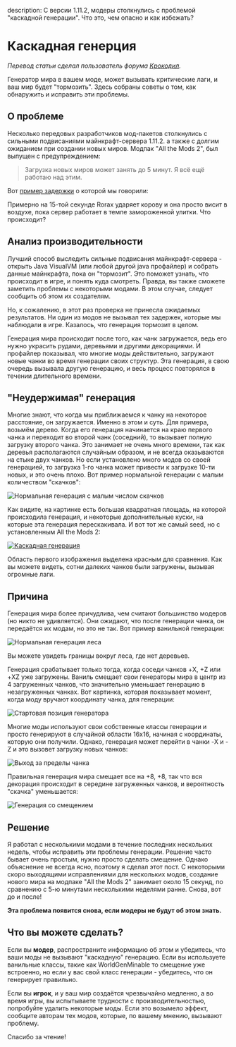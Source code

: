 description: С версии 1.11.2, модеры столкнулись с проблемой "каскадной генерации". Что это, чем опасно и как избежать?

# Каскадная генерция

_Перевод статьи сделал пользователь форума [Крокодил](https://forum.mcmodding.ru/members/%D0%9A%D1%80%D0%BE%D0%BA%D0%BE%D0%B4%D0%B8%D0%BB.4289/)._

Генератор мира в вашем моде, может вызывать критические лаги, и ваш мир будет "тормозить". Здесь собраны советы о том, как обнаружить и исправить эти проблемы.

## О проблеме

Несколько передовых разработчиков мод-пакетов столкнулись с сильными подвисаниями майнкрафт-сервера 1.11.2. а также с долгим ожиданием при создании новых миров.
Модпак "All the Mods 2", был выпущен с предупреждением:

> Загрузка новых миров может занять до 5 минут. Я всё ещё работаю над этим.

Вот [пример задержки](https://youtu.be/fXTbAb2Ogeo?t=16s) о которой мы говорили:

Примерно на 15-той секунде Rorax ударяет корову и она просто висит в воздухе, пока сервер работает в темпе замороженной улитки. Что происходит?

## Анализ производительности

Лучший способ выследить сильные подвисания майнкрафт-сервера - открыть Java VisualVM (или любой другой java профайлер) и собрать данные майнкрафта, пока он "тормозит".
Это поможет узнать, что происходит в игре, и понять куда смотреть. Правда, вы также сможете заметить проблемы с некоторыми модами. В этом случае, следует сообщить об этом их создателям.

Но, к сожалению, в этот раз проверка не принесла ожидаемых результатов. Ни один из модов не вызывал тех задержек, которые мы наблюдали в игре. Казалось, что генерация тормозит в целом.

Генерация мира происходит после того, как чанк загружается, ведь его нужно украсить рудами, деревьями и другими декорациями. И профайлер показывал, что многие моды действительно, загружают новые чанки во время генерации своих структур. Эта генерация, в свою очередь вызывала другую генерацию, и весь процесс повторялся в течении длительного времени.

## "Неудержимая" генерация

Многие знают, что когда мы приближаемся к чанку на некоторое расстояние, он загружается. Именно в этом и суть.
Для примера, возьмём дерево. Когда его генерация начинается на краю первого чанка и переходит во второй чанк (соседний), то вызывает полную загрузку второго чанка. Это занимает не очень много времени, так как деревья располагаются случайным образом, и не всегда оказываются на стыке двух чанков. Но если установлено много модов со своей генерацией, то загрузка 1-го чанка может привести к загрузке 10-ти новых, и это очень плохо.
Вот пример нормальной генерации с малым количеством "скачков":

![Нормальная генерация с малым числом скачков](images/normal_generation.png)

Как видите, на картинке есть большая квадратная площадь, на которой происходила генерация, и некоторые дополнительные куски, на которые эта генерация перескакивала.
И вот тот же самый seed, но с установленным All the Mods 2:

[![Каскадная генерация](images/cascade_generation.png)](images/cascade_generation.png)

Область первого изображения выделена красным для сравнения.
Как вы можете видеть, сотни далеких чанков были загружены, вызывая огромные лаги.

## Причина

Генерация мира более причудлива, чем считают большинство модеров (но никто не удивляется).
Они ожидают, что после генерации чанка, он передаётся их модам, но это не так.
Вот пример ванильной генерации:

![Нормальная генерация леса](images/normal_generation_no_edges.png)

Вы можете увидеть границы вокруг леса, где нет деревьев.

Генерация срабатывает только тогда, когда соседи чанков +X, +Z или +XZ уже загружены. Ваниль смещает свои генераторы мира в центр из 4 загруженных чанков, что значительно уменьшает генерацию в незагруженных чанках.
Вот картинка, которая показывает момент, когда моду вручают координату чанка, для генерации:

![Стартовая позиция генератора](images/generation_start_position.png)

Многие моды используют свои собственные классы генерации и просто генерируют в случайной области 16x16, начиная с координаты, которую они получили.
Однако, генерация может перейти в чанки -X и -Z и это вызовет загрузку новых чанков:

![Выход за пределы чанка](images/generation_out_of_chunk.png)

Правильная генерация мира смещает все на +8, +8, так что вся декорация происходит в середине загруженных чанков, и вероятность "скачка" уменьшается:

![Генерация со смещением](images/translated_generation.png)

## Решение

Я работал с несколькими модами в течение последних нескольких недель, чтобы исправить эти проблемы генерации.
Решение часто бывает очень простым, нужно просто сделать смещение. Однако объяснение не всегда ясно, поэтому я сделал этот пост.
С некоторыми скоро выходящими исправлениями для нескольких модов, создание нового мира на модпаке "All the Mods 2" занимает около 15 секунд, по сравнению с 5-ю минутами несколькими неделями ранне. Снова, вот до и после!

**Эта проблема появится снова, если модеры не будут об этом знать.**

## Что вы можете сделать?

Если вы **модер**, распространите информацию об этом и убедитесь, что ваши моды не вызывают "каскадную" генерацию. Если вы используете ванильные классы, такие как WorldGenMinable то смещение уже встроенно, но если у вас свой класс генерации - убедитесь, что он генерирует правильно.

Если вы **игрок**, и у ваш мир создаётся чрезвычайно медленно, а во время игры, вы испытываете трудности с производительностью, попробуйте удалить некоторые моды. Если это возымело эффект, сообщите авторам тех модов, которые, по вашему мнению, вызывают проблему.

Спасибо за чтение!